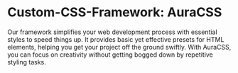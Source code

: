 # Custom-CSS-Framework: AuraCSS

Our framework simplifies your web development process with essential styles to speed things up. It provides basic yet effective presets for HTML elements, helping you get your project off the ground swiftly. With AuraCSS, you can focus on creativity without getting bogged down by repetitive styling tasks.